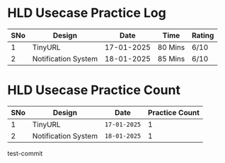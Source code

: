 
# HLD Usecase Practice Log

| SNo | Design | Date | Time | Rating |
|-----|--------|------|------|--------|
| 1 | TinyURL | 17-01-2025 | 80 Mins | 6/10 |
| 2 | Notification System | 18-01-2025 | 85 Mins | 6/10 |



# HLD Usecase Practice Count

| SNo | Design | Date | Practice Count |
|-----|--------|------|----------------|
| 1 | TinyURL | `17-01-2025` | 1 |
| 2 | Notification System | `18-01-2025` | 1 |

test-commit
